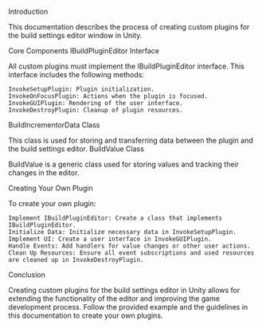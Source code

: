 Introduction

This documentation describes the process of creating custom plugins for the build settings editor window in Unity.

Core Components
IBuildPluginEditor Interface

All custom plugins must implement the IBuildPluginEditor interface. This interface includes the following methods:

    InvokeSetupPlugin: Plugin initialization.
    InvokeOnFocusPlugin: Actions when the plugin is focused.
    InvokeGUIPlugin: Rendering of the user interface.
    InvokeDestroyPlugin: Cleanup of plugin resources.

BuildIncrementorData Class

This class is used for storing and transferring data between the plugin and the build settings editor.
BuildValue<T> Class

BuildValue<T> is a generic class used for storing values and tracking their changes in the editor.

Creating Your Own Plugin

To create your own plugin:

    Implement IBuildPluginEditor: Create a class that implements IBuildPluginEditor.
    Initialize Data: Initialize necessary data in InvokeSetupPlugin.
    Implement UI: Create a user interface in InvokeGUIPlugin.
    Handle Events: Add handlers for value changes or other user actions.
    Clean Up Resources: Ensure all event subscriptions and used resources are cleaned up in InvokeDestroyPlugin.

Conclusion

Creating custom plugins for the build settings editor in Unity allows for extending the functionality of the editor and improving the game development process. Follow the provided example and the guidelines in this documentation to create your own plugins.
